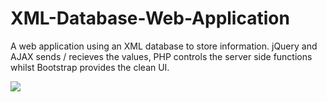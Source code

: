 # XML-Database-Web-Application
A web application using an XML database to store information. jQuery and AJAX sends / recieves the values, PHP controls the server side functions whilst Bootstrap provides the clean UI.

![](http://i.imgur.com/iqXJLYZ.png)
